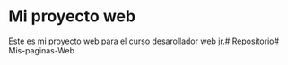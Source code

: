 # Mi proyecto web
Este es mi proyecto web para el curso desarollador web jr.# Repositorio# Mis-paginas-Web